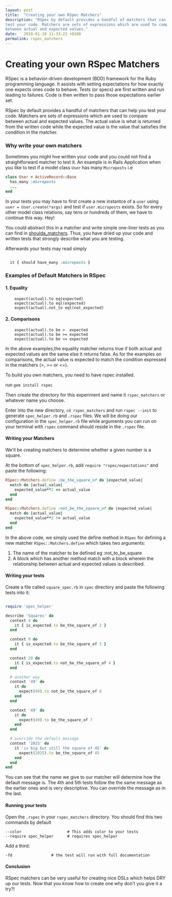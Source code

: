 ```yaml
---
layout: post
title:  "Creating your own RSpec Matchers"
description: "RSpec by default provides a handful of matchers that can help you 
test your code. Matchers are sets of expressions which are used to compare 
between actual and expected values."
date:   2018-01-10 11:33:23 +0100
permalink: rspec_matchers
---
```


# Creating your own RSpec Matchers

RSpec is a behavior-driven development (BDD) framework for the Ruby programming 
language. It assists with setting expectations for how exactly one expects ones 
code to behave. Tests (or specs) are first written and run leading to failures. 
Code is then written to pass those expectations earlier set.

RSpec by default provides a handful of matchers that can help you test your code. 
Matchers are sets of expressions which are used to compare between actual and 
expected values. The actual value is what is returned from the written code 
while the expected value is the value that satisfies the condition in the matcher.

### Why write your own matchers

Sometimes you might hve written your code and you could not find a 
straightforward matcher to test it. An example is in Rails Application when you 
like to test if a model class ```User``` has many ```Microposts``` i.e 

```ruby
class User < ActiveRecord::Base
  has_many :microposts
  ...
end
```

In your tests you may have to first create a new instantce of a ```user``` 
using ```user = User.create(*args)``` and test if ```user.microposts``` exists. 
So for every other model class relations, say tens or hundreds of them, we have 
to continue this way. Hey!

You could abstract this in a matcher and write simple one-liner tests as you 
can find in [shoulda_matchers](https://github.com/thoughtbot/shoulda-matchers). 
Thus, you have dried up your code and written tests that strongly describe what 
you are testing.

Afterwards your tests may read simply

```ruby

  it { should have_many :microposts }

```

### Examples of Default Matchers in RSpec

####  1. Equality
        expect(actual).to eq(expected)
        expect(actual).to eql(expected)
        expect(actual).not_to eql(not_expected)

####  2. Comparisons
        expect(actual).to be >  expected
        expect(actual).to be >= expected
        expect(actual).to be <= expected

In the above examples,the equality matcher returns true if both actual and 
expected values are the same else it returns false. As for the examples on 
comparisons, the actual value is expected to match the condition expressed in 
the matchers (>, >= or <=).

To build you own matchers, you need to have rspec installed.

  run ```gem install rspec```

Then create the directory for this experiment and name it ```rspec_matchers``` 
or whatever name you choose.

Enter into the new directory,  ```cd rspec_matchers``` and run 
```rspec --init``` to generate ```spec_helper.rb``` and ```.rspec``` files. 
We will be doing our configuration in the ```spec_helper.rb``` file while 
arguments you can run on your terminal with ```rspec``` command should reside 
in the ```.rspec``` file.

#### Writing your Matchers

We'll be creating matchers to determine whether a given number is a square.

At the bottom of ```spec_helper.rb```, add ```require "rspec/expectations"``` 
and paste the following:

```ruby
RSpec::Matchers.define :be_the_square_of do |expected_value|
  match do |actual_value|
    expected_value**2 == actual_value
  end
end

RSpec::Matchers.define :not_be_the_square_of do |expected_value|
  match do |actual_value|
    expected_value**2 != actual_value
  end
end
```

In the above code, we simply used the define method in `RSpec` for defining a 
new matcher ```RSpec::Matchers.define``` which takes two arguments:

1. The name of the matcher to be defined eg :not_to_be_square
2. A block which has another method match with a block wherein the relationship 
between actual and expected values is described.


#### Writing your tests

Create a file called ```square_spec.rb``` in ```spec``` directory and paste the 
following tests into it:

```ruby

require 'spec_helper'

describe 'Squares' do
  context 4 do
    it { is_expected.to be_the_square_of 2 }
  end

  context 9 do
    it { is_expected.to be_the_square_of 3 }
  end

  context 20 do
    it { is_expected.to not_be_the_square_of 4 }
  end

  # another way
  context '49' do
    it do
      expect(49).to not_be_the_square_of 8
    end
  end

  context '49' do
    it do
      expect(49).to be_the_square_of 7
    end
  end

  # override the default message
  context '2025' do
    it 'is big but still the square of 45' do
      expect(2025).to be_the_square_of 45
    end
  end
end
```

You can see that the name we give to our matcher will determine how the default 
message is. The 4th and 5th tests follow the the same message as the earlier 
ones and is very descriptive.  You can override the message as in the last.

#### Running your tests

Open the ```.rspec``` in your ```rspec_matchers``` directory. You should find 
this two commands by default

    --color                    # This adds color to your tests
    --require spec_helper      # requires spec_helper

Add a third:

    -fd                 # the test will run with full documentation


#### Conclusion

RSpec matchers can be very useful for creating nice DSLs which helps DRY up our 
tests. Now that you know how to create one why don't you give it a try?!

